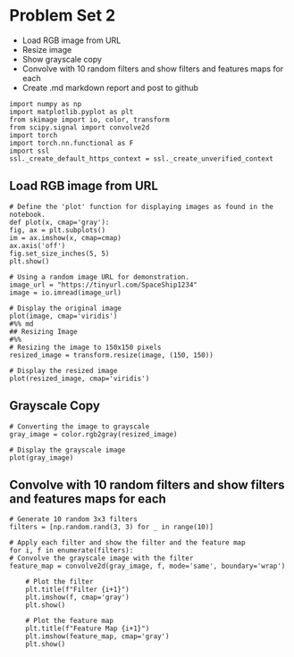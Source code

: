 # Problem Set 2

- Load RGB image from URL
- Resize image
- Show grayscale copy
- Convolve with 10 random filters and show filters and features maps for each
- Create .md markdown report and post to github
```  
import numpy as np
import matplotlib.pyplot as plt
from skimage import io, color, transform
from scipy.signal import convolve2d
import torch
import torch.nn.functional as F
import ssl
ssl._create_default_https_context = ssl._create_unverified_context
```
## Load RGB image from URL
```
# Define the 'plot' function for displaying images as found in the notebook.
def plot(x, cmap='gray'):
fig, ax = plt.subplots()
im = ax.imshow(x, cmap=cmap)
ax.axis('off')
fig.set_size_inches(5, 5)
plt.show()

# Using a random image URL for demonstration.
image_url = "https://tinyurl.com/SpaceShip1234"
image = io.imread(image_url)

# Display the original image
plot(image, cmap='viridis')
#%% md
## Resizing Image
#%%
# Resizing the image to 150x150 pixels
resized_image = transform.resize(image, (150, 150))

# Display the resized image
plot(resized_image, cmap='viridis')
```
## Grayscale Copy
```
# Converting the image to grayscale
gray_image = color.rgb2gray(resized_image)

# Display the grayscale image
plot(gray_image)
```
## Convolve with 10 random filters and show filters and features maps for each
```
# Generate 10 random 3x3 filters
filters = [np.random.rand(3, 3) for _ in range(10)]

# Apply each filter and show the filter and the feature map
for i, f in enumerate(filters):
# Convolve the grayscale image with the filter
feature_map = convolve2d(gray_image, f, mode='same', boundary='wrap')

    # Plot the filter
    plt.title(f"Filter {i+1}")
    plt.imshow(f, cmap='gray')
    plt.show()
    
    # Plot the feature map
    plt.title(f"Feature Map {i+1}")
    plt.imshow(feature_map, cmap='gray')
    plt.show()
```